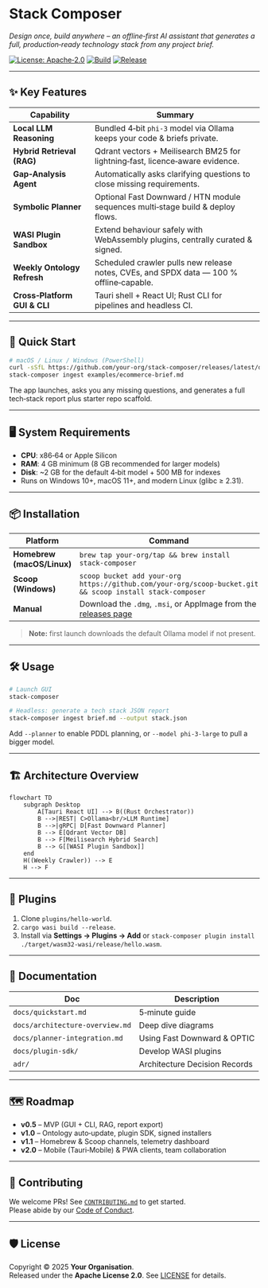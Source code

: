 

# Stack Composer

*Design once, build anywhere – an offline‑first AI assistant that generates a full, production‑ready technology stack from any project brief.*

[![License: Apache‑2.0](https://img.shields.io/badge/License-Apache_2.0-blue.svg)](LICENSE)
[![Build](https://github.com/your‑org/stack‑composer/actions/workflows/ci.yml/badge.svg)](https://github.com/your‑org/stack‑composer/actions)
[![Release](https://img.shields.io/github/v/release/your‑org/stack‑composer.svg)](https://github.com/your‑org/stack‑composer/releases)

---

## ✨  Key Features

| Capability | Summary |
|------------|---------|
| **Local LLM Reasoning** | Bundled 4‑bit `phi‑3` model via Ollama keeps your code & briefs private. |
| **Hybrid Retrieval (RAG)** | Qdrant vectors + Meilisearch BM25 for lightning‑fast, licence‑aware evidence. |
| **Gap‑Analysis Agent** | Automatically asks clarifying questions to close missing requirements. |
| **Symbolic Planner** | Optional Fast Downward / HTN module sequences multi‑stage build & deploy flows. |
| **WASI Plugin Sandbox** | Extend behaviour safely with WebAssembly plugins, centrally curated & signed. |
| **Weekly Ontology Refresh** | Scheduled crawler pulls new release notes, CVEs, and SPDX data — 100 % offline‑capable. |
| **Cross‑Platform GUI & CLI** | Tauri shell + React UI; Rust CLI for pipelines and headless CI. |

---

## 🚀  Quick Start

```bash
# macOS / Linux / Windows (PowerShell)
curl -sSfL https://github.com/your-org/stack-composer/releases/latest/download/install.sh | bash
stack-composer ingest examples/ecommerce-brief.md
```

The app launches, asks you any missing questions, and generates a full tech‑stack report plus starter repo scaffold.

---

## 🖥️  System Requirements

* **CPU**: x86‑64 or Apple Silicon  
* **RAM**: 4 GB minimum (8 GB recommended for larger models)  
* **Disk**: ~2 GB for the default 4‑bit model + 500 MB for indexes  
* Runs on Windows 10+, macOS 11+, and modern Linux (glibc ≥ 2.31).

---

## 📦  Installation

| Platform | Command |
|----------|---------|
| **Homebrew (macOS/Linux)** | `brew tap your‑org/tap && brew install stack‑composer` |
| **Scoop (Windows)** | `scoop bucket add your‑org https://github.com/your‑org/scoop‑bucket.git && scoop install stack‑composer` |
| **Manual** | Download the `.dmg`, `.msi`, or AppImage from the [releases page](https://github.com/your‑org/stack‑composer/releases) |

> **Note:** first launch downloads the default Ollama model if not present.

---

## 🛠️  Usage

```bash
# Launch GUI
stack-composer

# Headless: generate a tech stack JSON report
stack-composer ingest brief.md --output stack.json
```

Add `--planner` to enable PDDL planning, or `--model phi-3-large` to pull a bigger model.

---

## 🏗️  Architecture Overview

```mermaid
flowchart TD
    subgraph Desktop
        A[Tauri React UI] --> B((Rust Orchestrator))
        B -->|REST| C>Ollama<br/>LLM Runtime]
        B -->|gRPC| D[Fast Downward Planner]
        B --> E[Qdrant Vector DB]
        B --> F[Meilisearch Hybrid Search]
        B --> G[[WASI Plugin Sandbox]]
    end
    H((Weekly Crawler)) --> E
    H --> F
```

---

## 🔌  Plugins

1. Clone `plugins/hello-world`.
2. `cargo wasi build --release`.
3. Install via **Settings → Plugins → Add** or `stack-composer plugin install ./target/wasm32-wasi/release/hello.wasm`.

---

## 📝  Documentation

| Doc | Description |
|-----|-------------|
| `docs/quickstart.md` | 5‑minute guide |
| `docs/architecture-overview.md` | Deep dive diagrams |
| `docs/planner-integration.md` | Using Fast Downward & OPTIC |
| `docs/plugin-sdk/` | Develop WASI plugins |
| `adr/` | Architecture Decision Records |

---

## 🗺️  Roadmap

- **v0.5** – MVP (GUI + CLI, RAG, report export)  
- **v1.0** – Ontology auto‑update, plugin SDK, signed installers  
- **v1.1** – Homebrew & Scoop channels, telemetry dashboard  
- **v2.0** – Mobile (Tauri‑Mobile) & PWA clients, team collaboration

---

## 🤝  Contributing

We welcome PRs!  See [`CONTRIBUTING.md`](CONTRIBUTING.md) to get started.  
Please abide by our [Code of Conduct](CODE_OF_CONDUCT.md).

---

## 🛡️  License

Copyright © 2025 **Your Organisation**.  
Released under the **Apache License 2.0**.  See [LICENSE](LICENSE) for details.
